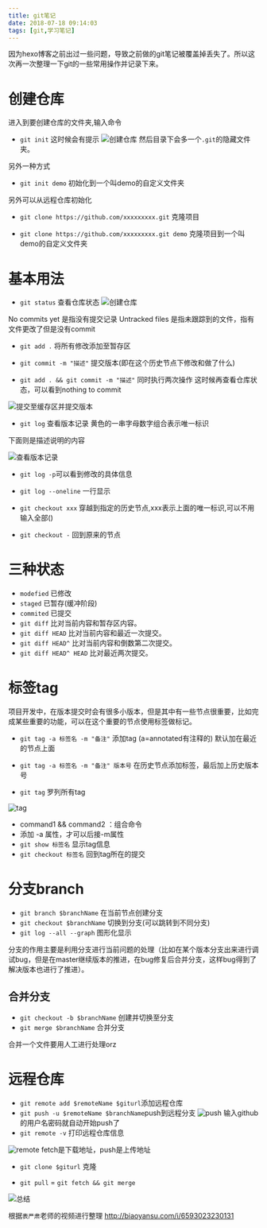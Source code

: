 ```yaml
---
title: git笔记
date: 2018-07-18 09:14:03
tags: [git,学习笔记]
---
```


因为hexo博客之前出过一些问题，导致之前做的git笔记被覆盖掉丢失了。所以这次再一次整理一下git的一些常用操作并记录下来。

# 创建仓库

进入到要创建仓库的文件夹,输入命令
* `git init`
这时候会有提示 ![创建仓库](./1.png)
然后目录下会多一个`.git`的隐藏文件夹。

另外一种方式
* `git init demo` 初始化到一个叫demo的自定义文件夹

另外可以从远程仓库初始化
* `git clone https://github.com/xxxxxxxxx.git` 克隆项目

* `git clone https://github.com/xxxxxxxxx.git demo` 克隆项目到一个叫demo的自定义文件夹

# 基本用法

* `git status` 查看仓库状态
![创建仓库](./2.png)

No commits yet 是指没有提交记录
Untracked files 是指未跟踪到的文件，指有文件更改了但是没有commit

* `git add .` 将所有修改添加至暂存区

* `git commit -m "描述"`  提交版本(即在这个历史节点下修改和做了什么)

* `git add . && git commit -m "描述"` 同时执行两次操作
这时候再查看仓库状态，可以看到nothing to commit

![提交至缓存区并提交版本](./3.png)

* `git log` 查看版本记录
黄色的一串字母数字组合表示唯一标识

下面则是描述说明的内容

![查看版本记录](./4.png)

* `git log -p`可以看到修改的具体信息

* `git log --oneline` 一行显示

* `git checkout xxx` 穿越到指定的历史节点,xxx表示上面的唯一标识,可以不用输入全部()

* `git checkout -` 回到原来的节点

# 三种状态

* `modefied` 已修改
* `staged` 已暂存(缓冲阶段)
* `commited` 已提交
* `git diff` 比对当前内容和暂存区内容。
* `git diff HEAD` 比对当前内容和最近一次提交。
* `git diff HEAD^` 比对当前内容和倒数第二次提交。
* `git diff HEAD^ HEAD` 比对最近两次提交。
# 标签tag

项目开发中，在版本提交时会有很多小版本，但是其中有一些节点很重要，比如完成某些重要的功能，可以在这个重要的节点使用标签做标记。

* `git tag -a 标签名 -m "备注"` 添加tag (a=annotated有注释的) 默认加在最近的节点上面

* `git tag -a 标签名 -m "备注" 版本号` 在历史节点添加标签，最后加上历史版本号

* `git tag`  罗列所有tag

![tag](./5.png)

* command1 && command2 ：组合命令
* 添加 -a 属性，才可以后接-m属性
* `git show 标签名` 显示tag信息
* `git checkout 标签名` 回到tag所在的提交

# 分支branch

* `git branch $branchName`  在当前节点创建分支
* `git checkout $branchName` 切换到分支(可以跳转到不同分支)
* `git log --all --graph` 图形化显示

分支的作用主要是利用分支进行当前问题的处理（比如在某个版本分支出来进行调试bug，但是在master继续版本的推进，在bug修复后合并分支，这样bug得到了解决版本也进行了推进）。

## 合并分支

* `git checkout -b $branchName` 创建并切换至分支
* `git merge $branchName` 合并分支

合并一个文件要用人工进行处理orz

# 远程仓库

* `git remote add $remoteName $giturl`添加远程仓库
* `git push -u $remoteName $branchName`push到远程分支
![push](./7.png)
输入github的用户名密码就自动开始push了
* `git remote -v` 打印远程仓库信息

![remote](./6.png)
fetch是下载地址，push是上传地址

* `git clone $giturl` 克隆

* `git pull` = `git fetch && git merge`


![总结](./8.png)

根据`表严肃`老师的视频进行整理 http://biaoyansu.com/i/6593023230131